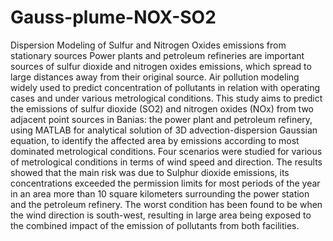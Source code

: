 # Gauss-plume-NOX-SO2
Dispersion Modeling of Sulfur and Nitrogen Oxides emissions from stationary sources
Power plants and petroleum refineries are important sources of sulfur dioxide and nitrogen oxides emissions, which spread to large distances away from their original source. Air pollution modeling widely used to predict concentration of pollutants in relation with operating cases and under various metrological conditions. This study aims to predict the emissions of sulfur dioxide (SO2) and nitrogen oxides (NOx) from two adjacent point sources in Banias: the power plant and petroleum refinery, using MATLAB for analytical solution of 3D advection-dispersion Gaussian equation, to identify the affected area by emissions according to most dominated metrological conditions. Four scenarios were studied for various of metrological conditions in terms of wind speed and direction. The results showed that the main risk was due to Sulphur dioxide emissions, its concentrations exceeded the permission limits for most periods of the year in an area more than 10 square kilometers surrounding the power station and the petroleum refinery. The worst condition has been found to be when the wind direction is south-west, resulting in large area being exposed to the combined impact of the emission of pollutants from both facilities.

